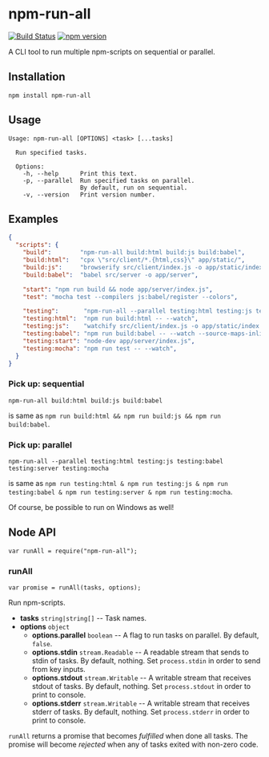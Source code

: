 # npm-run-all

[![Build Status](https://travis-ci.org/mysticatea/npm-run-all.svg?branch=master)](https://travis-ci.org/mysticatea/npm-run-all)
[![npm version](https://badge.fury.io/js/npm-run-all.svg)](http://badge.fury.io/js/npm-run-all)

A CLI tool to run multiple npm-scripts on sequential or parallel.


## Installation

```
npm install npm-run-all
```


## Usage

```
Usage: npm-run-all [OPTIONS] <task> [...tasks]

  Run specified tasks.

  Options:
    -h, --help      Print this text.
    -p, --parallel  Run specified tasks on parallel.
                    By default, run on sequential.
    -v, --version   Print version number.
```


## Examples

```json
{
  "scripts": {
    "build":        "npm-run-all build:html build:js build:babel",
    "build:html":   "cpx \"src/client/*.{html,css}\" app/static/",
    "build:js":     "browserify src/client/index.js -o app/static/index.js",
    "build:babel":  "babel src/server -o app/server",

    "start": "npm run build && node app/server/index.js",
    "test": "mocha test --compilers js:babel/register --colors",

    "testing":       "npm-run-all --parallel testing:html testing:js testing:babel testing:start testing:mocha",
    "testing:html":  "npm run build:html -- --watch",
    "testing:js":    "watchify src/client/index.js -o app/static/index.js --debug",
    "testing:babel": "npm run build:babel -- --watch --source-maps-inline",
    "testing:start": "node-dev app/server/index.js",
    "testing:mocha": "npm run test -- --watch",
  }
}
```

### Pick up: sequential

```
npm-run-all build:html build:js build:babel
```

is same as `npm run build:html && npm run build:js && npm run build:babel`.

### Pick up: parallel

```
npm-run-all --parallel testing:html testing:js testing:babel testing:server testing:mocha
```

is same as `npm run testing:html & npm run testing:js & npm run testing:babel & npm run testing:server & npm run testing:mocha`.

Of course, be possible to run on Windows as well!


## Node API

```
var runAll = require("npm-run-all");
```

### runAll

```
var promise = runAll(tasks, options);
```

Run npm-scripts.

* **tasks** `string|string[]` -- Task names.
* **options** `object`
  * **options.parallel** `boolean` -- A flag to run tasks on parallel. By default,
    `false`.
  * **options.stdin** `stream.Readable` -- A readable stream that sends to stdin
    of tasks. By default, nothing. Set `process.stdin` in order to send from
    key inputs.
  * **options.stdout** `stream.Writable` -- A writable stream that receives stdout
    of tasks. By default, nothing. Set `process.stdout` in order to print to
    console.
  * **options.stderr** `stream.Writable` -- A writable stream that receives stderr
    of tasks. By default, nothing. Set `process.stderr` in order to print to
    console.

`runAll` returns a promise that becomes *fulfilled* when done all tasks.
The promise will become *rejected* when any of tasks exited with non-zero code.
